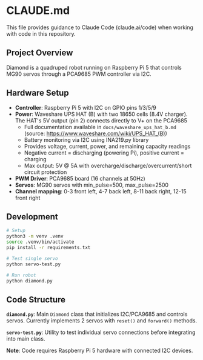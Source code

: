 # CLAUDE.md

This file provides guidance to Claude Code (claude.ai/code) when working with code in this repository.

## Project Overview

Diamond is a quadruped robot running on Raspberry Pi 5 that controls MG90 servos through a PCA9685 PWM controller via I2C.

## Hardware Setup

- **Controller**: Raspberry Pi 5 with I2C on GPIO pins 1/3/5/9
- **Power**: Waveshare UPS HAT (B) with two 18650 cells (8.4V charger). The HAT's 5V output (pin 2) connects directly to V+ on the PCA9685
  - Full documentation available in `docs/waveshare_ups_hat_b.md` (source: https://www.waveshare.com/wiki/UPS_HAT_(B))
  - Battery monitoring via I2C using INA219.py library
  - Provides voltage, current, power, and remaining capacity readings
  - Negative current = discharging (powering Pi), positive current = charging
  - Max output: 5V @ 5A with overcharge/discharge/overcurrent/short circuit protection
- **PWM Driver**: PCA9685 board (16 channels at 50Hz)
- **Servos**: MG90 servos with min_pulse=500, max_pulse=2500
- **Channel mapping**: 0-3 front left, 4-7 back left, 8-11 back right, 12-15 front right

## Development

```bash
# Setup
python3 -m venv .venv
source .venv/bin/activate
pip install -r requirements.txt

# Test single servo
python servo-test.py

# Run robot
python diamond.py
```

## Code Structure

**`diamond.py`**: Main `Diamond` class that initializes I2C/PCA9685 and controls servos. Currently implements 2 servos with `reset()` and `forward()` methods.

**`servo-test.py`**: Utility to test individual servo connections before integrating into main class.

**Note**: Code requires Raspberry Pi 5 hardware with connected I2C devices.
